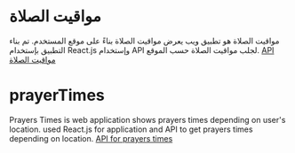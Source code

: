 # مواقيت الصلاة
مواقيت الصلاة هو تطبيق ويب يعرض مواقيت الصلاة بناءً على موقع المستخدم.
تم بناء التطبيق بإستخدام React.js وإستخدام API لجلب مواقيت الصلاة حسب الموقع.
[API مواقيت الصلاة](https://aladhan.com/prayer-times-api)

# prayerTimes
Prayers Times is web application shows prayers times depending on user's location.
used React.js for application and API to get prayers times depending on location.
[API for prayers times](https://aladhan.com/prayer-times-api)


